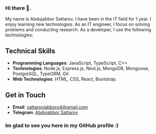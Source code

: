 ### Hi there 👋.
My name is Abdujabbor Sattarov. I have been in the IT field for 1 year. I enjoy learning new technologies. As an IT engineer, I focus on solving problems and conducting research. As a developer, I use the following technologies:
  ## Technical Skills
- **Programming Languages**: JavaScript, TypeScript, C++
- **Technologies**: Node.js, Express.js, Nest.js, MongoDB, Mongoose, PostgreSQL, TypeORM, Git
- **Web Technologies**: HTML, CSS, React, Bootstrap.

## Get in Touch
- **Email**: [sattarovjabboro4@gmail.com](mailto:sattarovjabboro4@gmail.com)
- **Telegram**: [Abdujabbor Sattarov](https://t.me/Abdujabbor_Sattarov)

### Im glad to see you here in my GitHub profile :)
